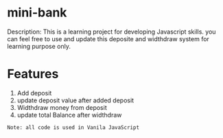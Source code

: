 # mini-bank
Description: This is a learning project for developing Javascript skills. you can feel free to use and update this deposite and widthdraw system for learning purpose only.

# Features
1. Add deposit
2. update deposit value after added deposit
3. Widthdraw money from deposit
4. update total Balance after widthdraw

`Note: all code is used in Vanila JavaScript`